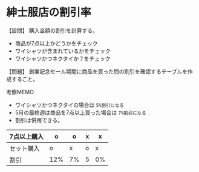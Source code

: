 # 紳士服店の割引率

【設問】
購入金額の割引を計算する。

- 商品が7点以上かどうかをチェック
- ワイシャツが含まれているかをチェック
- ワイシャツかつネクタイか？をチェック

【問題】
創業記念セール期間に商品を買った問の割引を確認するテーブルを作成すること。


考察MEMO

- ワイシャツかつネクタイの場合は `5%割引になる`
- 5月の最終週は商品を7点以上買った場合は `7%割引になる`
- 割引は併用できる。


|7点以上購入|o  |o |x|x |
|-----------|---|--|-|--|
|セット購入 |o  |x |o|x |
|割引       |12%|7%|5|0%|
